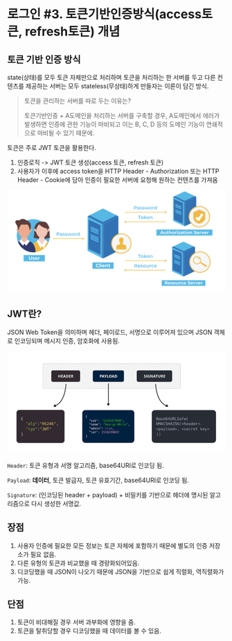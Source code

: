 # 로그인 #3. 토큰기반인증방식(access토큰, refresh토큰) 개념

## 토큰 기반 인증 방식

state(상태)를 모두 토큰 자체만으로 처리하며 토큰을 처리하는 한 서버를 두고 다른 컨텐츠를 제공하는 서버는 모두 stateless(무상태)하게 만들자는 이론이 담긴 방식.

> 토큰을 관리하는 서버를 따로 두는 이유는?
>
> 토큰기반인증 + A도메인을 처리하는 서버를 구축할 경우, A도메인에서 에러가 발생하면
> 인증에 관한 기능이 마비되고 이는 B, C, D 등의 도메인 기능이 연쇄적으로 마비될 수 있기 때문에.

토큰은 주로 JWT 토큰을 활용한다.

1. 인증로직 -> JWT 토큰 생성(access 토큰, refresh 토큰)
2. 사용자가 이후에 access token을 HTTP Header - Authorization 또는 HTTP Header - Cookie에 담아 인증이 필요한 서버에 요청해 원하는 컨텐츠를 가져옴

![토큰기반인증](./image/image4.png)

## JWT란?

JSON Web Token을 의미하며 헤더, 페이로드, 서명으로 이루어져 있으며 JSON 객체로 인코딩되며 메시지 인증, 암호화에 사용됨.

![JWT](./image/image5.png)

`Header`: 토큰 유형과 서명 알고리즘, base64URI로 인코딩 됨.

`Payload`: **데이터**, 토큰 발급자, 토큰 유효기간, base64URI로 인코딩 됨.

`Signature`: (인코딩된 header + payload) + 비밀키를 기반으로 헤더에 명시된 알고리즘으로 다시 생성한 서명값.

## 장점

1. 사용자 인증에 필요한 모든 정보는 토큰 자체에 포함하기 때문에 별도의 인증 저장소가 필요 없음.
2. 다른 유형의 토큰과 비교했을 때 경량화되어있음.
3. 디코딩했을 때 JSON이 나오기 때문에 JSON을 기반으로 쉽게 직렬화, 역직렬화가 가능.

## 단점

1. 토큰이 비대해질 경우 서버 과부화에 영향을 줌.
2. 토큰을 탈취당할 경우 디코딩했을 때 데이터를 볼 수 있음.

